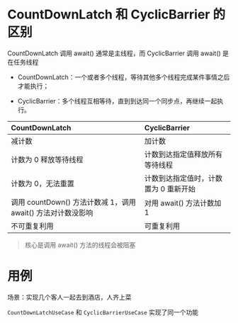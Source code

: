 # CountDownLatch 和 CyclicBarrier 的区别

CountDownLatch 调用 await() 通常是主线程，而 CyclicBarrier 调用 await() 是在任务线程

- CountDownLatch：一个或者多个线程，等待其他多个线程完成某件事情之后才能执行；

- CyclicBarrier：多个线程互相等待，直到到达同一个同步点，再继续一起执行。

| CountDownLatch                             | CyclicBarrier        |
|:-------------------------------------------|:---------------------|
| 减计数                                        | 加计数                  |
| 计数为 0 释放等待线程                               | 计数到达指定值释放所有等待线程      |
| 计数为 0，无法重置                                 | 计数到达指定值时，计数置为 0 重新开始 |
| 调用 countDown() 方法计数减 1，调用 await() 方法对计数没影响 | 对用 await() 方法计数加 1   | 
| 不可重复利用                                     | 可重复利用                |

> 核心是调用 await() 方法的线程会被阻塞

# 用例

场景：实现几个客人一起去到酒店，人齐上菜

`CountDownLatchUseCase` 和 `CyclicBarrierUseCase` 实现了同一个功能
